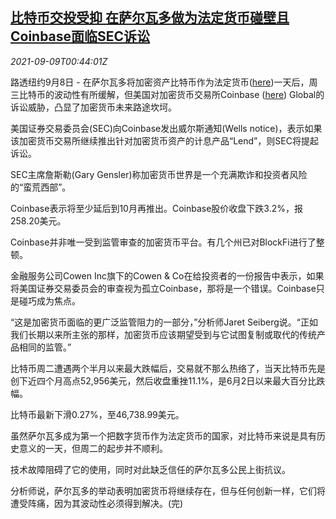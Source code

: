 <!--1631149262000-->
[比特币交投受抑 在萨尔瓦多做为法定货币碰壁且Coinbase面临SEC诉讼](https://cn.reuters.com/article/bitcoin-coinbase-us-sec-0909-idCNKBS2G501U)
------

<div><i>2021-09-09T00:44:01Z</i></div><p>路透纽约9月8日 - 在萨尔瓦多将加密资产比特币作为法定货币(<a href="https://www.reuters.com/business/finance/el-salvador-leads-world-into-cryptocurrency-bitcoin-legal-tender-2021-09-07">here</a>)一天后，周三比特币的波动性有所缓解，但美国对加密货币交易所Coinbase (<a href="https://www.reuters.com/technology/sec-threatens-sue-coinbase-over-crypto-lending-programme-2021-09-08">here</a>) Global的诉讼威胁，凸显了加密货币未来路途坎坷。</p><p>美国证券交易委员会(SEC)向Coinbase发出威尔斯通知(Wells notice)，表示如果该加密货币交易所继续推出针对加密货币资产的计息产品“Lend”，则SEC将提起诉讼。</p><p>SEC主席詹斯勒(Gary Gensler)称加密货币世界是一个充满欺诈和投资者风险的“蛮荒西部”。</p><p>Coinbase表示将至少延后到10月再推出。Coinbase股价收盘下跌3.2%，报258.20美元。</p><p>Coinbase并非唯一受到监管审查的加密货币平台。有几个州已对BlockFi进行了整顿。</p><p>金融服务公司Cowen Inc旗下的Cowen &amp; Co在给投资者的一份报告中表示，如果将美国证券交易委员会的审查视为孤立Coinbase，那将是一个错误。Coinbase只是碰巧成为焦点。</p><p>“这是加密货币面临的更广泛监管阻力的一部分，”分析师Jaret Seiberg说。“正如我们长期以来所主张的那样，加密货币应该期望受到与它试图复制或取代的传统产品相同的监管。”</p><p>比特币周二遭遇两个半月以来最大跌幅后，交易就不那么热络了，当天比特币先是创下近四个月高点52,956美元，然后收盘重挫11.1%，是6月2日以来最大百分比跌幅。</p><p>比特币最新下滑0.27%，至46,738.99美元。</p><p>虽然萨尔瓦多成为第一个把数字货币作为法定货币的国家，对比特币来说是具有历史意义的一天，但周二的起步并不顺利。</p><p>技术故障阻碍了它的使用，同时对此缺乏信任的萨尔瓦多公民上街抗议。</p><p>分析师说，萨尔瓦多的举动表明加密货币将继续存在，但与任何创新一样，它们将遭受阵痛，因为其波动性必须得到解决。(完)</p>
